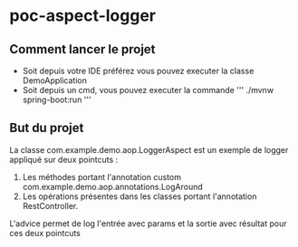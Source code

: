 ﻿# poc-aspect-logger
## Comment lancer le projet 
- Soit depuis votre IDE préférez vous pouvez executer la classe DemoApplication
- Soit depuis un cmd, vous pouvez executer la commande 
'''
./mvnw spring-boot:run
'''
## But du projet
La classe com.example.demo.aop.LoggerAspect est un exemple de logger appliqué sur deux pointcuts :
1. Les méthodes portant l'annotation custom com.example.demo.aop.annotations.LogAround
2. Les opérations présentes dans les classes portant l'annotation RestController.

L'advice permet de log l'entrée avec params et la sortie avec résultat pour ces deux pointcuts
